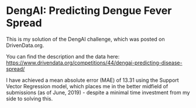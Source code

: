 # DengAI: Predicting Dengue Fever Spread

This is my solution of the DengAI challenge, which was posted on DrivenData.org. 

You can find the description and the data here: https://www.drivendata.org/competitions/44/dengai-predicting-disease-spread/

I have achieved a mean absolute error (MAE) of 13.31 using the Support Vector Regression model, which places me in the better midfield of submissions (as of June, 2019) - despite a minimal time investment from my side to solving this. 
